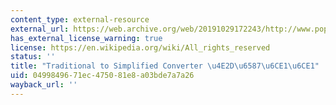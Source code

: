 ```yaml
---
content_type: external-resource
external_url: https://web.archive.org/web/20191029172243/http://www.popupchinese.com/tools/adso
has_external_license_warning: true
license: https://en.wikipedia.org/wiki/All_rights_reserved
status: ''
title: "Traditional to Simplified Converter \u4E2D\u6587\u6CE1\u6CE1"
uid: 04998496-71ec-4750-81e8-a03bde7a7a26
wayback_url: ''
---
```


